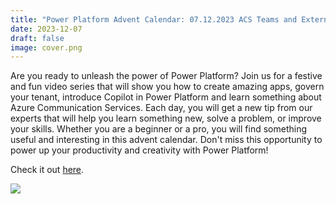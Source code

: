 ```yaml
---
title: "Power Platform Advent Calendar: 07.12.2023 ACS Teams and External User"
date: 2023-12-07
draft: false
image: cover.png
---
```


Are you ready to unleash the power of Power Platform? Join us for a festive and fun video series that will show you how to create amazing apps, govern your tenant, introduce Copilot in Power Platform and learn something about Azure Communication Services. Each day, you will get a new tip from our experts that will help you learn something new, solve a problem, or improve your skills. Whether you are a beginner or a pro, you will find something useful and interesting in this advent calendar. Don't miss this opportunity to power up your productivity and creativity with Power Platform!

Check it out [here](https://youtu.be/_1A8Ra2SYj0).

[![](video.png)](https://youtu.be/_1A8Ra2SYj0)